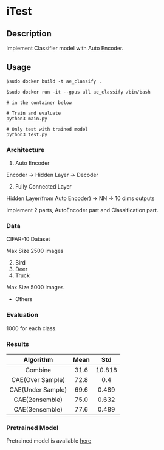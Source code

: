 # iTest


## Description

Implement Classifier model with Auto Encoder.

## Usage
```Shell
$sudo docker build -t ae_classify .

$sudo docker run -it --gpus all ae_classify /bin/bash

# in the container below

# Train and evaluate
python3 main.py

# Only test with trained model
python3 test.py
```


### Architecture

1. Auto Encoder

Encoder -> Hidden Layer -> Decoder

2. Fully Connected Layer

Hidden Layer(from Auto Encoder) -> NN -> 10 dims outputs


Implement 2 parts, AutoEncoder part and Classification part.


### Data

CIFAR-10 Dataset

Max Size 2500 images

2. Bird
4. Deer
9. Truck

Max Size 5000 images

- Others


### Evaluation

1000 for each class.

### Results

| Algorithm | Mean | Std |
| :---: | :---: | :---: |
| Combine | 31.6 | 10.818 |
| CAE(Over Sample) | 72.8 | 0.4 |
| CAE(Under Sample) | 69.6 | 0.489 |
| CAE(2ensemble) | 75.0 | 0.632 |
| CAE(3ensemble) | 77.6 | 0.489 | 

### Pretrained Model

Pretrained model is available [here](https://drive.google.com/drive/folders/1B4mSPVkEN2pWp2hAWq9eMPJnIkr4zE9i?usp=sharing)


